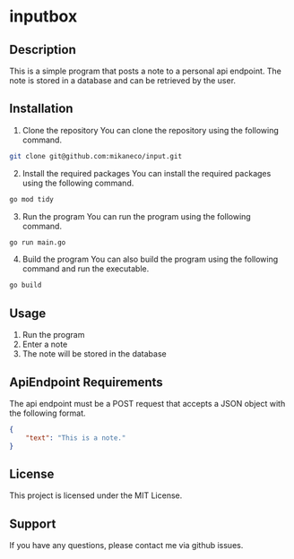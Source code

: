 # inputbox
## Description
This is a simple program that posts a note to a
personal api endpoint. The note is stored in a
database and can be retrieved by the user.

## Installation
1. Clone the repository
You can clone the repository using the following command.
```bash
git clone git@github.com:mikaneco/input.git
```
2. Install the required packages
You can install the required packages using the following command.
```bash
go mod tidy
```

3. Run the program
You can run the program using the following command.
```bash
go run main.go
```

4. Build the program
You can also build the program using the following command and run the executable.
```bash
go build
```


## Usage
1. Run the program
2. Enter a note
3. The note will be stored in the database

## ApiEndpoint Requirements
The api endpoint must be a POST request that accepts a JSON object with the following format.
```json
{
    "text": "This is a note."
}
```

## License
This project is licensed under the MIT License.

## Support
If you have any questions, please contact me via github issues.

